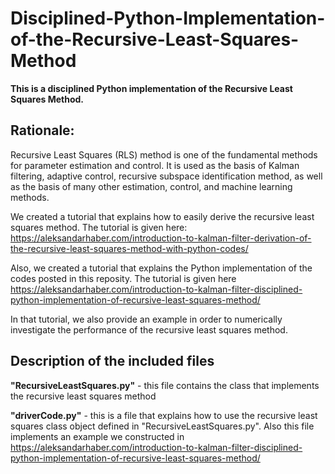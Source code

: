 # Disciplined-Python-Implementation-of-the-Recursive-Least-Squares-Method

**This is a disciplined Python implementation of the Recursive Least Squares Method.**

## Rationale: 
Recursive Least Squares (RLS) method is one of the fundamental methods for parameter estimation and control. It is used as the basis of Kalman filtering, adaptive control, recursive subspace identification method, as well as the basis of many other estimation, control, and machine learning methods. 

We created a tutorial that explains how to easily derive the recursive least squares method. The tutorial is given here:
https://aleksandarhaber.com/introduction-to-kalman-filter-derivation-of-the-recursive-least-squares-method-with-python-codes/

Also, we created a tutorial that explains the Python implementation of the codes posted in this reposity. The tutorial is given here 
https://aleksandarhaber.com/introduction-to-kalman-filter-disciplined-python-implementation-of-recursive-least-squares-method/

In that tutorial, we also provide an example in order to numerically investigate the performance of the recursive least squares method. 

## Description of the included files 

**"RecursiveLeastSquares.py"** - this file contains the class that implements the recursive least squares method

**"driverCode.py"**            - this is a file that explains how to use the recursive least squares class object defined in "RecursiveLeastSquares.py". Also this file 
                             implements an example we constructed in https://aleksandarhaber.com/introduction-to-kalman-filter-disciplined-python-implementation-of-recursive-least-squares-method/


